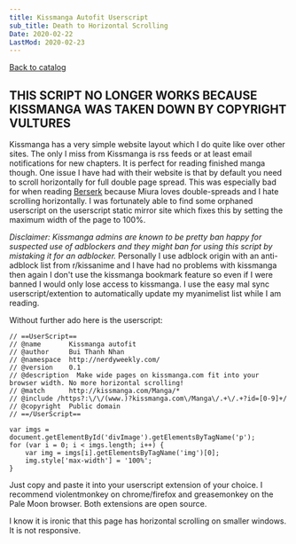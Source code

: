 ```yaml
---
title: Kissmanga Autofit Userscript
sub_title: Death to Horizontal Scrolling
Date: 2020-02-22
LastMod: 2020-02-23
---
```


[Back to catalog](https://otaking.xyz/index.html)

## THIS SCRIPT NO LONGER WORKS BECAUSE KISSMANGA WAS TAKEN DOWN BY COPYRIGHT VULTURES

Kissmanga has a very simple website layout which I do quite like over other sites. The only I miss from Kissmanga is rss feeds or at least email notifications for new chapters. It is perfect for reading finished manga though. One issue I have had with their website is that by default you need to scroll horizontally for full double page spread. This was especially bad for when reading [Berserk](https://otaking.xyz/berserk.html) because Miura loves double-spreads and I hate scrolling horizontally. I was fortunately able to find some orphaned userscript on the userscript static mirror site which fixes this by setting the maximum width of the page to 100%.

*Disclaimer: Kissmanga admins are known to be pretty ban happy for suspected use of adblockers and they might ban for using this script by mistaking it for an adblocker.* Personally I use adblock origin with an anti-adblock list from r/kissanime and I have had no problems with kissmanga then again I don't use the kissmanga bookmark feature so even if I were banned I would only lose access to kissmanga. I use the easy mal sync userscript/extention to automatically update my myanimelist list while I am reading.

Without further ado here is the userscript:

```
// ==UserScript==
// @name       Kissmanga autofit
// @author     Bui Thanh Nhan
// @namespace  http://nerdyweekly.com/
// @version    0.1
// @description  Make wide pages on kissmanga.com fit into your browser width. No more horizontal scrolling!
// @match      http://kissmanga.com/Manga/*
// @include /https?:\/\/(www.)?kissmanga.com\/Manga\/.+\/.+?id=[0-9]+/
// @copyright  Public domain
// ==/UserScript==

var imgs = document.getElementById('divImage').getElementsByTagName('p');
for (var i = 0; i < imgs.length; i++) {
    var img = imgs[i].getElementsByTagName('img')[0];
    img.style['max-width'] = '100%';
}
```

Just copy and paste it into your userscript extension of your choice. I recommend violentmonkey on chrome/firefox and greasemonkey on the Pale Moon browser. Both extensions are open source.

I know it is ironic that this page has horizontal scrolling on smaller windows. It is not responsive.
